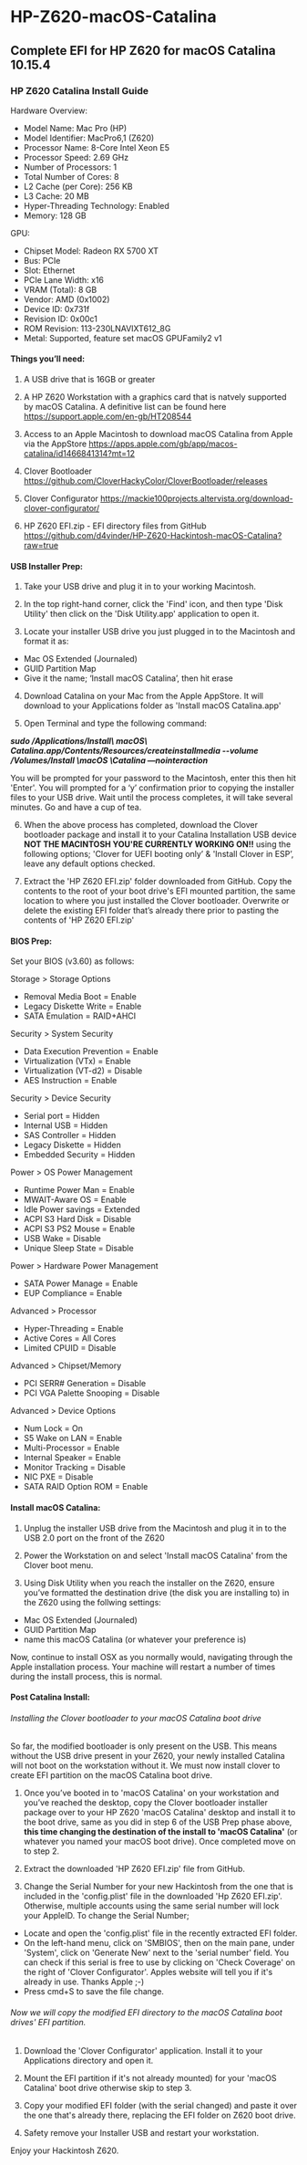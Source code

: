 # HP-Z620-macOS-Catalina
## Complete EFI for HP Z620 for macOS Catalina 10.15.4

### HP Z620 Catalina Install Guide

Hardware Overview:

- Model Name:	Mac Pro (HP)
- Model Identifier:	MacPro6,1 (Z620)
- Processor Name:	8-Core Intel Xeon E5
- Processor Speed:	2.69 GHz
- Number of Processors:	1
- Total Number of Cores:	8
- L2 Cache (per Core):	256 KB
- L3 Cache:	20 MB
- Hyper-Threading Technology:	Enabled
- Memory:	128 GB
  
  
GPU:
  
- Chipset Model:	Radeon RX 5700 XT
- Bus:	PCIe  
- Slot:	Ethernet  
- PCIe Lane Width:	x16  
- VRAM (Total):	8 GB  
- Vendor:	AMD (0x1002)
- Device ID:	0x731f
- Revision ID:	0x00c1
- ROM Revision:	113-230LNAVIXT612_8G
- Metal:	Supported, feature set macOS GPUFamily2 v1

#### Things you’ll need:

1. A USB drive that is 16GB or greater

2. A HP Z620 Workstation with a graphics card that is natvely supported by macOS Catalina. A definitive list can be found here https://support.apple.com/en-gb/HT208544

3. Access to an Apple Macintosh to download macOS Catalina from Apple via the AppStore https://apps.apple.com/gb/app/macos-catalina/id1466841314?mt=12

4. Clover Bootloader https://github.com/CloverHackyColor/CloverBootloader/releases

5. Clover Configurator https://mackie100projects.altervista.org/download-clover-configurator/

5. HP Z620 EFI.zip - EFI directory files from GitHub https://github.com/d4vinder/HP-Z620-Hackintosh-macOS-Catalina?raw=true

#### USB Installer Prep: 

1. Take your USB drive and plug it in to your working Macintosh.

2. In the top right-hand corner, click the 'Find' icon, and then type 'Disk Utility' then click on the 'Disk Utility.app' application to open it. 

3. Locate your installer USB drive you just plugged in to the Macintosh and format it as:
- Mac OS Extended (Journaled)
- GUID Partition Map
- Give it the name; ‘Install macOS Catalina’, then hit erase

4. Download Catalina on your Mac from the Apple AppStore. It will download to your Applications folder as 'Install macOS Catalina.app'

5. Open Terminal and type the following command:

***sudo /Applications/Install\ macOS\ Catalina.app/Contents/Resources/createinstallmedia --volume /Volumes/Install \macOS \Catalina —nointeraction***

You will be prompted for your password to the Macintosh, enter this then hit 'Enter'. You will prompted for a ‘y’ confirmation prior to copying the installer files to your USB drive. Wait until the process completes, it will take several minutes. Go and have a cup of tea.
 
6. When the above process has completed, download the Clover bootloader package and install it to your Catalina Installation USB device **NOT THE MACINTOSH YOU'RE CURRENTLY WORKING ON!!** using the following options; 'Clover for UEFI booting only’ & 'Install Clover in ESP’, leave any default options checked.

7. Extract the 'HP Z620 EFI.zip' folder downloaded from GitHub. Copy the contents to the root of your boot drive's EFI mounted partition, the same location to where you just installed the Clover bootloader. Overwrite or delete the existing EFI folder that’s already there prior to pasting the contents of 'HP Z620 EFI.zip'

#### BIOS Prep:

Set your BIOS (v3.60) as follows:

Storage > Storage Options
- Removal Media Boot = Enable
- Legacy Diskette Write = Enable
- SATA Emulation = RAID+AHCI

Security > System Security
- Data Execution Prevention = Enable
- Virtualization (VTx) = Enable
- Virtualization (VT-d2) = Disable
- AES Instruction = Enable

Security > Device Security
- Serial port = Hidden
- Internal USB = Hidden
- SAS Controller = Hidden
- Legacy Diskette = Hidden
- Embedded Security = Hidden

Power > OS Power Management
- Runtime Power Man = Enable
- MWAIT-Aware OS = Enable
- Idle Power savings = Extended
- ACPI S3 Hard Disk = Disable
- ACPI S3 PS2 Mouse = Enable
- USB Wake = Disable
- Unique Sleep State = Disable

Power > Hardware Power Management
- SATA Power Manage = Enable
- EUP Compliance = Enable

Advanced > Processor
- Hyper-Threading = Enable
- Active Cores = All Cores
- Limited CPUID = Disable

Advanced > Chipset/Memory
- PCI SERR# Generation = Disable
- PCI VGA Palette Snooping = Disable

Advanced > Device Options
- Num Lock = On
- S5 Wake on LAN = Enable
- Multi-Processor = Enable
- Internal Speaker = Enable
- Monitor Tracking = Disable
- NIC PXE = Disable
- SATA RAID Option ROM = Enable

#### Install macOS Catalina:

1. Unplug the installer USB drive from the Macintosh and plug it in to the USB 2.0 port on the front of the Z620

2. Power the Workstation on and select 'Install macOS Catalina' from the Clover boot menu. 

3. Using Disk Utility when you reach the installer on the Z620, ensure you’ve formatted the destination drive (the disk you are installing to) in the Z620 using the follwing settings:

- Mac OS Extended (Journaled)
- GUID Partition Map
- name this macOS Catalina (or whatever your preference is)

Now, continue to install OSX as you normally would, navigating through the  Apple installation process. Your machine will restart a number of times during the install process, this is normal. 

#### Post Catalina Install:

###### Installing the Clover bootloader to your macOS Catalina boot drive

So far, the modified bootloader is only present on the USB. This means without the USB drive present in your Z620, your newly installed Catalina will not boot on the workstation without it. We must now install clover to create EFI partition on the macOS Catalina boot drive.

1. Once you’ve booted in to 'macOS Catalina' on your workstation and you’ve reached the desktop, copy the Clover bootloader installer package over to your HP Z620 'macOS Catalina' desktop and install it to the boot drive, same as you did in step 6 of the USB Prep phase above, **this time changing the destination of the install to 'macOS Catalina'** (or whatever you named your macOS boot drive). Once completed move on to step 2.

2. Extract the downloaded 'HP Z620 EFI.zip' file from GitHub. 

3. Change the Serial Number for your new Hackintosh from the one that is included in the 'config.plist' file in the downloaded 'Hp Z620 EFI.zip'. Otherwise, multiple accounts using the same serial number will lock your AppleID. To change the Serial Number;

- Locate and open the 'config.plist' file in the recently extracted EFI folder.
- On the left-hand menu, click on 'SMBIOS', then on the main pane, under 'System', click on 'Generate New' next to the 'serial number' field. You can check if this serial is free to use by clicking on 'Check Coverage' on the right of 'Clover Configurator'. Apples website will tell you if it's already in use. Thanks Apple ;-)
- Press cmd+S to save the file change.

###### Now we will copy the modified EFI directory to the macOS Catalina boot drives' EFI partition.

1. Download the 'Clover Configurator' application. Install it to your Applications directory and open it. 

2. Mount the EFI partition if it's not already mounted) for your 'macOS Catalina' boot drive otherwise skip to step 3.

3. Copy your modified EFI folder (with the serial changed) and paste it over the one that's already there, replacing the EFI folder on Z620 boot drive. 

4. Safety remove your Installer USB and restart your workstation.

Enjoy your Hackintosh Z620.
